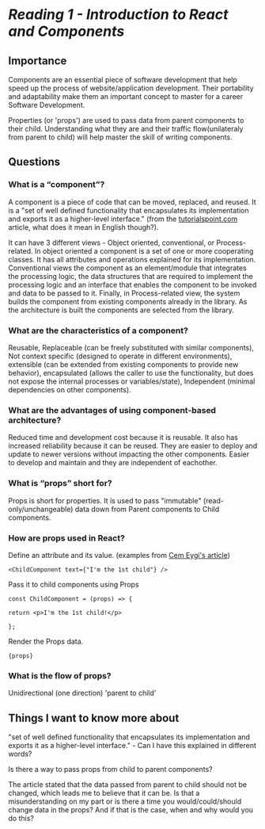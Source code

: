 # ***Reading 1** - Introduction to React and Components*

## Importance

Components are an essential piece of software development that help speed up the process of website/application development. Their portability and adaptability make them an important concept to master for a career Software Development.

Properties (or 'props') are used to pass data from parent components to their child. Understanding what they are and their traffic flow(unilateraly from parent to child) will help master the skill of writing components.

## Questions

### What is a “component”?

 A component is a piece of code that can be moved, replaced, and reused. It is a "set of well defined functionality that encapsulates its implementation and exports it as a higher-level interface." (from the [tutorialspoint.com](https://www.tutorialspoint.com/software_architecture_design/component_based_architecture.htm) article, what does it mean in English though?).

 It can have 3 different views - Object oriented, conventional, or Process-related. In object oriented a component is a set of one or more cooperating classes. It has all attributes and operations explained for its implementation. Conventional views the component as an element/module that integrates the processing logic, the data structures that are required to implement the processing logic and an interface that enables the component to be invoked and data to be passed to it. Finally, in Process-related view, the system builds the component from existing components already in the library. As the architecture is built the components are selected from the library.

### What are the characteristics of a component?

 Reusable, Replaceable (can be freely substituted with similar components), Not context specific (designed to operate in different environments), extensible (can be extended from existing components to provide new behavior), encapsulated (allows the caller to use the functionality, but does not expose the internal processes or variables/state), Independent (minimal dependencies on other components).

### What are the advantages of using component-based architecture?

 Reduced time and development cost because it is reusable. It also has increased reliability because it can be reused. They are easier to deploy and update to newer versions without impacting the other components. Easier to develop and maintain and they are independent of eachother.

### What is “props” short for?

 Props is short for properties. It is used to pass "immutable" (read-only/unchangeable) data down from Parent components to Child components.

### How are props used in React?

Define an attribute and its value. (examples from [Cem Eygi's article](https://itnext.io/what-is-props-and-how-to-use-it-in-react-da307f500da0#:~:text=%E2%80%9CProps%E2%80%9D%20is%20a%20special%20keyword,way%20from%20parent%20to%20child))

 `<ChildComponent text={"I'm the 1st child"} />`

Pass it to child components using Props

 `const ChildComponent = (props) => {`

`return <p>I'm the 1st child!</p>`

`};`

Render the Props data.

 `{props}`

### What is the flow of props?

 Unidirectional (one direction) 'parent to child'

## Things I want to know more about

"set of well defined functionality that encapsulates its implementation and exports it as a higher-level interface." - Can I have this explained in different words?

Is there a way to pass props from child to parent components?

The article stated that the data passed from parent to child should not be changed, which leads me to believe that it can be. Is that a misunderstanding on my part or is there a time you would/could/should change data in the props? And if that is the case, when and why would you do this?
